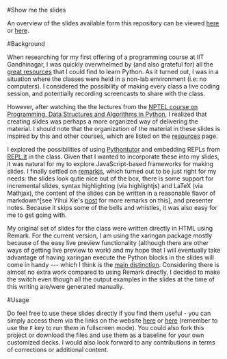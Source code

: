 #Show me the slides

An overview of the slides available form this repository can be viewed [here](http://pythonslides.review) or [here](http://pythonslides.netlify.com).

#Background

When researching for my first offering of a programming course at IIT Gandhinagar, I was quickly overwhelmed by (and also grateful for) all the [great resources](/resources/) that I could find to learn Python. As it turned out, I was in a situation where the classes were held in a non-lab environment (i.e: no computers). I considered the possibility of making every class a live coding session, and potentially recording screencasts to share with the class.

However, after watching the the lectures from the  [NPTEL course on Programming, Data Structures and Algorithms in Python](https://onlinecourses.nptel.ac.in/noc16_cs11/preview), I realized that creating slides was perhaps a more organized way of delivering the material. I should note that the organization of the material in these slides is inspired by this and other courses, which are listed on the [resources](/resources/) page.

I explored the possibilities of using [Pythontutor](http://pythontutor.com) and embedding REPLs from [REPL.it](http://repl.it) in the class. Given that I wanted to incorporate these into my slides, it was natural for my to explore JavaScript-based frameworks for making slides. I finally settled on [remarkjs](http://remarkjs.com), which turned out to be just right for my needs: the slides look qutie nice out of the box, there is some support for incremental slides, syntax highlighting (via highlightjs) and LaTeX (via Mathjax), the content of the slides can be written in a reasonable flavor of markdown^[see Yihui Xie's [post](https://yihui.name/en/2017/08/why-xaringan-remark-js/) for more remarks on this], and presenter notes. Because it skips some of the bells and whistles, it was also easy for me to get going with.

My original set of slides for the class were written directly in HTML using Remark. For the current version, I am using the xaringan package mostly because of the easy live preview functionality (although there are other ways of getting live preview to work) and my hope that I will eventually take advantage of having xaringan execute the Python blocks in the slides will come in handy --- which I think is the [main distinction](https://slides.yihui.name/xaringan/#15). Considering there is almost no extra work compared to using Remark directly, I decided to make the switch even though all the output examples in the slides at the time of this writing are/were generated manually.

#Usage

Do feel free to use these slides directly if you find them useful - you can simply access them via the links on the website [here](http://pythonslides.review) or [here](http://pythonslides.netlify.com) (remember to use the `F` key to run them in fullscreen mode). You could also fork this project or download the files and use them as a baseline for your own customized decks. I would also look forward to any contributions in terms of corrections or additional content.